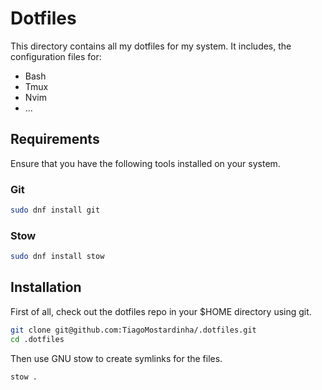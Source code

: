 # Dotfiles

This directory contains all my dotfiles for my system.
It includes, the configuration files for:
- Bash
- Tmux
- Nvim
- ...

## Requirements

Ensure that you have the following tools installed on your system.

### Git

```bash
sudo dnf install git
```

### Stow

```bash
sudo dnf install stow
```

## Installation

First of all, check out the dotfiles repo in your $HOME directory using git.

```bash
git clone git@github.com:TiagoMostardinha/.dotfiles.git
cd .dotfiles
```

Then use GNU stow to create symlinks for the files.

```
stow .
```
